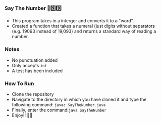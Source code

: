 ### Say The Number 🦄9️⃣9️⃣

- This program takes in a interger and converts it to a "word".
- Created a function that takes a numeral (just digits without separators (e.g. 19093 instead of 19,093) and returns a standard way of reading a number.

### Notes

- No punctuation added
- Only accepts ```int```
- A test has been included

### How To Run

- Clone the repository
- Navigate to the directory in which you have cloned it and type the following command: ```javac SayTheNumber.java```
- Finally, enter the command:```java SayTheNumber```
- Enjoy!! 💃🏾
